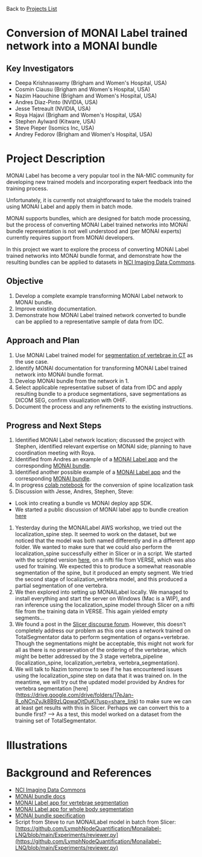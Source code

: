 Back to [Projects List](../../README.md#ProjectsList)

# Conversion of MONAI Label trained network into a MONAI bundle

## Key Investigators

- Deepa Krishnaswamy (Brigham and Women's Hospital, USA)
- Cosmin Ciausu (Brigham and Women's Hospital, USA)
- Nazim Haouchine (Brigham and Women's Hospital, USA)
- Andres Diaz-Pinto (NVIDIA, USA)
- Jesse Tetreault (NVIDIA, USA)
- Roya Hajavi (Brigham and Women's Hospital, USA)
- Stephen Aylward (Kitware, USA)
- Steve Pieper (Isomics Inc, USA)
- Andrey Fedorov (Brigham and Women's Hospital, USA)

# Project Description

MONAI Label has become a very popular tool in the NA-MIC community for developing new trained models and incorporating expert feedback into the training process.

Unfortunately, it is currently not straightforward to take the models trained using MONAI Label and apply them in batch mode.

MONAI supports bundles, which are designed for batch mode processing, but the process of converting MONAI Label trained networks into MONAI bundle representation is not well understood and (per MONAI experts) currently requires support from MONAI developers.

In this project we want to explore the process of converting MONAI Label trained networks into MONAI bundle format, and demonstrate how the resulting bundles can be applied to datasets in [NCI Imaging Data Commons](https://portal.imaging.datacommons.cancer.gov/).

## Objective

<!-- Describe here WHAT you would like to achieve (what you will have as end result). -->
1. Develop a complete example transforming MONAI Label network to MONAI bundle.
1. Improve existing documentation.
1. Demonstrate how MONAI Label trained network converted to bundle can be applied to a representative sample of data from IDC.


## Approach and Plan

<!-- Describe here HOW you would like to achieve the objectives stated above. -->

1. Use MONAI Label trained model for [segmentation of vertebrae in CT](https://github.com/Project-MONAI/MONAILabel/blob/main/sample-apps/radiology/main.py#L174) as the use case. 
2. Identify MONAI documentation for transforming MONAI Label trained network into MONAI bundle format.
3. Develop MONAI bundle from the network in 1.
4. Select applicable representative subset of data from IDC and apply resulting bundle to a produce segmentations, save segmentations as DICOM SEG, confirm visualization with OHIF.
5. Document the process and any refinements to the existing instructions.

## Progress and Next Steps

<!-- Update this section as you make progress, describing of what you have ACTUALLY DONE. If there are specific steps that you could not complete then you can describe them here, too. -->

1. Identified MONAI Label network location; discussed the project with Stephen, identified relevant expertise on MONAI side; planning to have coordination meeting with Roya.
1. Identified from Andres an example of a [MONAI Label app](https://github.com/Project-MONAI/MONAILabel/blob/main/sample-apps/radiology/lib/configs/deepedit.py) and the corresponding [MONAI bundle](https://github.com/Project-MONAI/model-zoo/tree/dev/models/spleen_deepedit_annotation/configs). 
1. Identified another possible example of a [MONAI Label app](https://github.com/Project-MONAI/MONAILabel/blob/main/sample-apps/radiology/lib/configs/segmentation_spleen.py) and the corresponding [MONAI bundle](https://github.com/Project-MONAI/model-zoo/tree/dev/models/spleen_ct_segmentation/configs). 
1. In progress [colab notebook](https://github.com/ImagingDataCommons/idc-vertebrae-ct-segmentation/blob/main/MONAI_spine_localization_task.ipynb) for the conversion of spine localization task
1. Discussion with Jesse, Andres, Stephen, Steve: 
  - Look into creating a bundle vs MONAI deploy app SDK. 
  - We started a public discussion of MONAI label app to bundle creation [here](https://github.com/Project-MONAI/MONAI/discussions/5894#discussioncomment-4769712)
1. Yesterday during the MONAILabel AWS workshop, we tried out the localization_spine step. It seemed to work on the dataset, but we noticed that the model was both named differently and in a different app folder. We wanted to make sure that we could also perform the localization_spine successfully either in Slicer or in a script. We started with the scripted version [here](https://github.com/Project-MONAI/MONAILabel/blob/main/sample-apps/radiology/main.py), on a nifti file from VERSE, which was also used for training. We expected this to produce a somewhat reasonable segmentation of the spine, but it produced an empty segment. We tried the second stage of localization_vertebra model, and this produced a partial segmentation of one vertebra. 
1. We then explored into setting up MONAILabel locally. We managed to install everything and start the server on Windows (Mac is a WIP), and ran inference using the localization_spine model through Slicer on a nifti file from the training data in VERSE. This again yielded empty segments...
1. We found a post in the [Slicer discourse forum](https://discourse.slicer.org/t/monailabel-vertebrae-segmentation-sample-app-doesnt-work-for-sample-data/27243). However, this doesn't completely address our problem as this one uses a network trained on TotalSegmentator data to perform segmentation of organs+vertebrae. Though the segmentations might be acceptable, this might not work for all as there is no preservation of the ordering of the vertebrae, which might be better addressed by the 3 stage vertebra_pipeline (localization_spine, localization_vertebra, vertebra_segmentation). 
1. We will talk to Nazim tomorrow to see if he has encountered issues using the localization_spine step on data that it was trained on. In the meantime, we will try out the updated model provided by Andres for vertebra segmentation [here] (https://drive.google.com/drive/folders/17eJan-8_oNCnZyJk8B9zLQpwaOjtDuKi?usp=share_link) to make sure we can at least get results with this in Slicer. Perhaps we can convert this to a bundle first? --> As a test, this model worked on a dataset from the training set of TotalSegmentator. 

# Illustrations

<!-- Add pictures and links to videos that demonstrate what has been accomplished.
![Description of picture](Example2.jpg)
![Some more images](Example2.jpg)
-->

# Background and References

- [NCI Imaging Data Commons](https://portal.imaging.datacommons.cancer.gov/)
- [MONAI bundle docs](https://github.com/Project-MONAI/tutorials/blob/main/bundle/get_started.md)
- [MONAI Label app for vertebrae segmentation](https://github.com/Project-MONAI/MONAILabel/blob/fullCTSegmentation/sample-apps/radiology/lib/configs/segmentation_full_CT.py)
- [MONAI Label app for whole body segmentation](https://github.com/Project-MONAI/MONAILabel/blob/fullCTSegmentation/sample-apps/radiology/lib/configs/segmentation_full_CT.py)
- [MONAI bundle specification](https://docs.monai.io/en/stable/mb_specification.html)
- Script from Steve to run MONAILabel model in batch from Slicer: [https://github.com/LymphNodeQuantification/Monailabel-LNQ/blob/main/Experiments/reviewer.py](https://github.com/LymphNodeQuantification/Monailabel-LNQ/blob/main/Experiments/reviewer.py)
